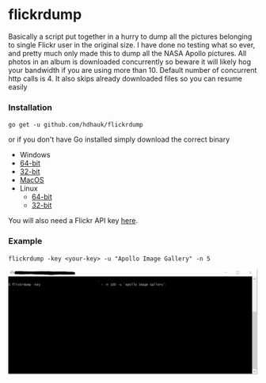 # flickrdump

Basically a script put together in a hurry to dump all the pictures belonging to single Flickr user in the original size. I have done no testing what so ever, and pretty much only made this to dump all the NASA Apollo pictures. All photos in an album is downloaded concurrently so beware it will likely hog your bandwidth if you are using more than 10. Default number of concurrent http calls is 4. It also skips already downloaded files so you can resume easily

### Installation
```
go get -u github.com/hdhauk/flickrdump
```
or if you don't have Go installed simply download the correct binary
* Windows
 * [64-bit](./bin/flickrdump_windows_amd64)
 * [32-bit](./bin/flickrdump_windows_386)
* [MacOS](./bin/flickrdump_darwin_amd64)
* Linux
  * [64-bit](./bin/flickrdump_linux_amd64)
  * [32-bit](./bin/flickrdump_linux_386)

You will also need a Flickr API key [here](https://www.flickr.com/services/api/misc.api_keys.html).

### Example
```
flickrdump -key <your-key> -u "Apollo Image Gallery" -n 5
```

![](screencap.gif)
